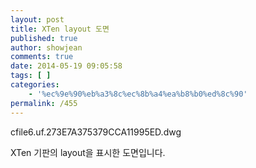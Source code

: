 ```yaml
---
layout: post
title: XTen layout 도면
published: true
author: showjean
comments: true
date: 2014-05-19 09:05:58
tags: [ ]
categories:
    - '%ec%9e%90%eb%a3%8c%ec%8b%a4%ea%b8%b0%ed%8c%90'
permalink: /455
---
```


  cfile6.uf.273E7A375379CCA11995ED.dwg




XTen 기판의 layout을 표시한 도면입니다.